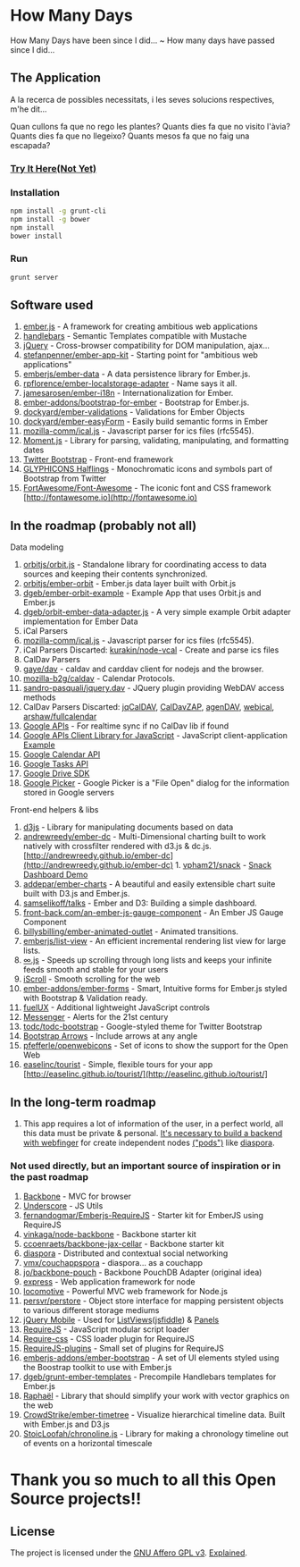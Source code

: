 # How Many Days #
How Many Days have been since I did... ~ How many days have passed since I did...

## The Application ##
A la recerca de possibles necessitats,
 i les seves solucions respectives, m'he dit...

Quan cullons fa que no rego les plantes?
Quants dies fa que no visito l'àvia?
Quants dies fa que no llegeixo?
Quants mesos fa que no faig una escapada?

### [Try It Here(Not Yet)](http://github.com) ###

### Installation ###
```bash
npm install -g grunt-cli
npm install -g bower
npm install
bower install
```

### Run ###
```bash
grunt server
```


## Software used ##
1. [ember.js](http://emberjs.com/) - A framework for creating ambitious web applications
2. [handlebars](http://handlebarsjs.com/) - Semantic Templates compatible with Mustache
3. [jQuery](http://jquery.com/) - Cross-browser compatibility for DOM manipulation, ajax...
4. [stefanpenner/ember-app-kit](http://iamstef.net/ember-app-kit/) - Starting point for "ambitious web applications"
5. [emberjs/ember-data](https://github.com/emberjs/data) - A data persistence library for Ember.js.
6. [rpflorence/ember-localstorage-adapter](https://github.com/rpflorence/ember-localstorage-adapter) - Name says it all.
7. [jamesarosen/ember-i18n](https://github.com/jamesarosen/ember-i18n) - Internationalization for Ember.
8. [ember-addons/bootstrap-for-ember](https://github.com/ember-addons/bootstrap-for-ember) - Bootstrap for Ember.js.
9. [dockyard/ember-validations](https://github.com/dockyard/ember-validations) - Validations for Ember Objects
10. [dockyard/ember-easyForm](https://github.com/dockyard/ember-easyForm) - Easily build semantic forms in Ember
11. [mozilla-comm/ical.js](https://github.com/mozilla-comm/ical.js) - Javascript parser for ics files (rfc5545).
12. [Moment.js](http://momentjs.com/) - Library for parsing, validating, manipulating, and formatting dates
13. [Twitter Bootstrap](http://getbootstrap.com/2.3.2/) - Front-end framework
14. [GLYPHICONS Halflings](http://glyphicons.com/) - Monochromatic icons and symbols part of Bootstrap from Twitter
14. [FortAwesome/Font-Awesome](https://github.com/FortAwesome/Font-Awesome/) - The iconic font and CSS framework [http://fontawesome.io](http://fontawesome.io)



## In the roadmap (probably not all) ##
Data modeling

1. [orbitjs/orbit.js](https://github.com/orbitjs/orbit.js) - Standalone library for coordinating access to data sources and keeping their contents synchronized.
  1. [orbitjs/ember-orbit](https://github.com/orbitjs/ember-orbit) - Ember.js data layer built with Orbit.js
  2. [dgeb/ember-orbit-example](https://github.com/dgeb/ember-orbit-example) - Example App that uses Orbit.js and Ember.js
  3. [dgeb/orbit-ember-data-adapter.js](https://gist.github.com/dgeb/8446998) - A very simple example Orbit adapter implementation for Ember Data
2. iCal Parsers
  1. [mozilla-comm/ical.js](https://github.com/mozilla-comm/ical.js) - Javascript parser for ics files (rfc5545).
  2. iCal Parsers Discarted: [kurakin/node-vcal](https://github.com/kurakin/node-vcal) - Create and parse ics files
3. CalDav Parsers
  1. [gaye/dav](https://github.com/gaye/dav) - caldav and carddav client for nodejs and the browser.
  2. [mozilla-b2g/caldav](https://github.com/mozilla-b2g/caldav) - Calendar Protocols.
  3. [sandro-pasquali/jquery.dav](https://github.com/sandro-pasquali/jquery.dav) - JQuery plugin providing WebDAV access methods
  4. CalDav Parsers Discarted: [jqCalDAV](https://gitorious.org/jqcaldav), [CalDavZAP](http://www.inf-it.com/open-source/clients/caldavzap/), [agenDAV](http://agendav.org/), [webical](https://code.google.com/p/webical/), [arshaw/fullcalendar](https://github.com/arshaw/fullcalendar)
4. [Google APIs](https://developers.google.com/google-apps/app-apis) - For realtime sync if no CalDav lib if found
  1. [Google APIs Client Library for JavaScript](https://developers.google.com/api-client-library/javascript/) - JavaScript client-application [Example](https://developers.google.com/api-client-library/javascript/start/start-js)
  2. [Google Calendar API](https://developers.google.com/google-apps/calendar/)
  3. [Google Tasks API](https://developers.google.com/google-apps/tasks/)
  4. [Google Drive SDK](https://developers.google.com/drive/quickstart-js)
  5. [Google Picker](https://developers.google.com/picker/docs) - Google Picker is a "File Open" dialog for the information stored in Google servers

Front-end helpers & libs

1. [d3js](http://d3js.org/) - Library for manipulating documents based on data
  1. [andrewreedy/ember-dc](https://github.com/andrewreedy/ember-dc) - Multi-Dimensional charting built to work natively with crossfilter rendered with d3.js & dc.js. [http://andrewreedy.github.io/ember-dc](http://andrewreedy.github.io/ember-dc)
    1. [vpham21/snack](https://github.com/vpham21/snack.git) - [Snack Dashboard Demo](http://jeroenooms.github.io/dashboard/snack/)
  2. [addepar/ember-charts](https://github.com/addepar/ember-charts) - A beautiful and easily extensible chart suite built with D3.js and Ember.js.
  3. [samselikoff/talks](https://github.com/samselikoff/talks) - Ember and D3: Building a simple dashboard.
  4. [front-back.com/an-ember-js-gauge-component](http://front-back.com/an-ember-js-gauge-component) - An Ember JS Gauge Component
2. [billysbilling/ember-animated-outlet](https://github.com/billysbilling/ember-animated-outlet) - Animated transitions.
3. [emberjs/list-view](https://github.com/emberjs/list-view) - An efficient incremental rendering list view for large lists.
  1. [∞.js](http://airbnb.github.io/infinity/) - Speeds up scrolling through long lists and keeps your infinite feeds smooth and stable for your users
  2. [iScroll](http://cubiq.org/) - Smooth scrolling for the web
4. [ember-addons/ember-forms](https://github.com/ember-addons/ember-forms) - Smart, Intuitive forms for Ember.js styled with Bootstrap & Validation ready.
5. [fuelUX](http://exacttarget.github.io/fuelux) - Additional lightweight JavaScript controls
6. [Messenger](http://github.hubspot.com/messenger/) - Alerts for the 21st century
7. [todc/todc-bootstrap](https://github.com/todc/todc-bootstrap) - Google-styled theme for Twitter Bootstrap
8. [Bootstrap Arrows](http://bootstrap-arrows.iarfhlaith.com/) - Include arrows at any angle
9. [pfefferle/openwebicons](https://github.com/pfefferle/openwebicons) - Set of icons to show the support for the Open Web
10. [easelinc/tourist](https://github.com/easelinc/tourist) - Simple, flexible tours for your app [http://easelinc.github.io/tourist/](http://easelinc.github.io/tourist/]


## In the long-term roadmap ##
1. This app requires a lot of information of the user, in a perfect world, all this data must be private & personal. [It's necessary to build a backend with webfinger](https://github.com/RedRudeBoy/HowManyBackendNodeDeprecated) for create independent nodes [("pods")](http://podupti.me/) like [diaspora](https://diasporafoundation.org/about).


### Not used directly, but an important source of inspiration or in the past roadmap ###
1. [Backbone](https://github.com/documentcloud/backbone) - MVC for browser
2. [Underscore](https://github.com/documentcloud/underscore) - JS Utils
3. [fernandogmar/Emberjs-RequireJS](https://github.com/fernandogmar/Emberjs-RequireJS) - Starter kit for EmberJS using RequireJS
4. [vinkaga/node-backbone](https://github.com/vinkaga/node-backbone) - Backbone starter kit
5. [ccoenraets/backbone-jax-cellar](https://github.com/ccoenraets/backbone-jax-cellar) - Backbone starter kit
6. [diaspora](https://github.com/diaspora/diaspora) - Distributed and contextual social networking
7. [vmx/couchappspora](https://github.com/vmx/couchappspora) - diaspora... as a couchapp
8. [jo/backbone-pouch](https://github.com/jo/backbone-pouch) - Backbone PouchDB Adapter (original idea)
9. [express](http://expressjs.com/) - Web application framework for node
10. [locomotive](http://expressjs.com/) - Powerful MVC web framework for Node.js
11. [persvr/perstore](https://github.com/persvr/perstore) - Object store interface for mapping persistent objects to various different storage mediums
12. [jQuery Mobile](http://jquerymobile.com/) - Used for [ListViews](http://demos.jquerymobile.com/1.4.0/listview-grid/listview-grid.html)([jsfiddle](http://jsfiddle.net/Shreerang/ggzHT/)) & [Panels](http://demos.jquerymobile.com/1.4.2/panel/)
13. [RequireJS](http://requirejs.org/) - JavaScript modular script loader
14. [Require-css](https://github.com/guybedford/require-css) - CSS loader plugin for RequireJS
15. [RequireJS-plugins](https://github.com/millermedeiros/requirejs-plugins) - Small set of plugins for RequireJS
16. [emberjs-addons/ember-bootstrap](https://github.com/emberjs-addons/ember-bootstrap) - A set of UI elements styled using the Boostrap toolkit to use with Ember.js
17. [dgeb/grunt-ember-templates](https://github.com/dgeb/grunt-ember-templates) - Precompile Handlebars templates for Ember.js
18. [Raphaël](http://raphaeljs.com/) - Library that should simplify your work with vector graphics on the web
19. [CrowdStrike/ember-timetree](https://github.com/CrowdStrike/ember-timetree) - Visualize hierarchical timeline data. Built with Ember.js and D3.js
20. [StoicLoofah/chronoline.js](https://github.com/StoicLoofah/chronoline.js) - Library for making a chronology timeline out of events on a horizontal timescale



# Thank you so much to all this Open Source projects!!


## License ##
The project is licensed under the [GNU Affero GPL v3](http://www.gnu.org/licenses/agpl-3.0.html). [Explained](http://choosealicense.com/licenses/agpl-3.0/).
